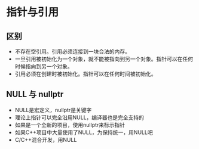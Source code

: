 # 指针与引用

## 区别

- 不存在空引用。引用必须连接到一块合法的内存。
- 一旦引用被初始化为一个对象，就不能被指向到另一个对象。指针可以在任何时候指向到另一个对象。
- 引用必须在创建时被初始化。指针可以在任何时间被初始化。

## NULL 与 nullptr

- NULL是宏定义，nullptr是关键字
- 理论上指针可以完全沿用NULL，编译器也是完全支持的
- 如果是一个全新的项目，使用nullptr来标示指针
- 如果C++项目中大量使用了NULL，为保持统一，用NULL吧
- C/C++混合开发，用NULL
  